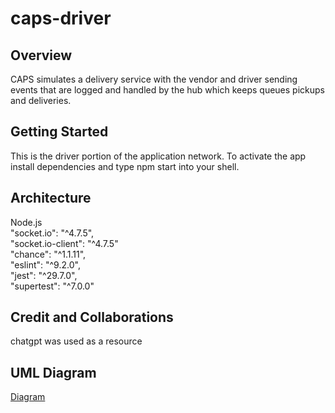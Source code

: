 # caps-driver

## Overview
CAPS simulates a delivery service with the vendor and driver sending events that are logged and handled by the hub which keeps queues pickups and deliveries.

## Getting Started
This is the driver portion of the application network. To activate the app install dependencies and type npm start into your shell. 

## Architecture
Node.js\
"socket.io": "^4.7.5",\
 "socket.io-client": "^4.7.5"\
"chance": "^1.1.11",\
"eslint": "^9.2.0",\
"jest": "^29.7.0",\
"supertest": "^7.0.0"

## Credit and Collaborations
chatgpt was used as a resource

## UML Diagram
[Diagram](UML_Diagram.png)